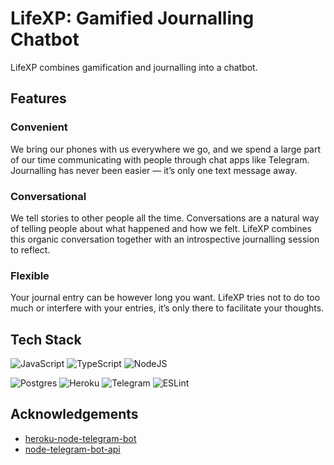 # LifeXP: Gamified Journalling Chatbot

LifeXP combines gamification and journalling into a chatbot.

## Features

### Convenient

We bring our phones with us everywhere we go, and we spend a large part of our time communicating with people through chat apps like Telegram. Journalling has never been easier — it’s only one text message away.

### Conversational

We tell stories to other people all the time. Conversations are a natural way of telling people about what happened and how we felt. LifeXP combines this organic conversation together with an introspective journalling session to reflect.

### Flexible

Your journal entry can be however long you want. LifeXP tries not to do too much or interfere with your entries, it’s only there to facilitate your thoughts.

## Tech Stack

<img alt="JavaScript" src="https://img.shields.io/badge/javascript-%23323330.svg?style=for-the-badge&logo=javascript&logoColor=%23F7DF1E"/> <img alt="TypeScript" src="https://img.shields.io/badge/typescript-%23007ACC.svg?style=for-the-badge&logo=typescript&logoColor=white"/> <img alt="NodeJS" src="https://img.shields.io/badge/node.js-%2343853D.svg?style=for-the-badge&logo=node-dot-js&logoColor=white"/>

<img alt="Postgres" src ="https://img.shields.io/badge/postgres-%23316192.svg?style=for-the-badge&logo=postgresql&logoColor=white"/>

<img alt="Heroku" src="https://img.shields.io/badge/heroku-%23430098.svg?style=for-the-badge&logo=heroku&logoColor=white"/>

<img alt="Telegram" src="https://img.shields.io/badge/Telegram-2CA5E0?style=for-the-badge&logo=telegram&logoColor=white" />

<img alt="ESLint" src="https://img.shields.io/badge/ESLint-4B3263?style=for-the-badge&logo=eslint&logoColor=white" />

## Acknowledgements

 - [heroku-node-telegram-bot](https://github.com/odditive/heroku-node-telegram-bot)
 - [node-telegram-bot-api](https://github.com/yagop/node-telegram-bot-api)
  
